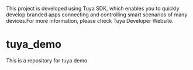 This project is developed using Tuya SDK, which enables you to quickly develop branded apps connecting and controlling smart scenarios of many devices.For more information, please check Tuya Developer Website.


# tuya_demo
This is a repository for tuya demo

